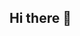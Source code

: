 ## Hi there 👋

<!--
**Arvind13s/Arvind13s** is a ✨ _special_ ✨ repository because its `README.md` (this file) appears on your GitHub profile.

Here are some ideas to get you started:
## Hi there 👋

I'm Arvind Singh, a B.Tech CS student with a specialization in AI/ML. I’m passionate about leveraging technology to solve real-world problems and always on the lookout for new challenges. Here’s a bit about me:

- 🔭I’m currently working on: Developing a machine learning model for predicting stock market trends.
- 🌱I’m currently learning: Deep learning techniques and their applications in natural language processing.
- 👯I’m looking to collaborate on: Open source AI/ML projects that have a positive social impact.
- 🤔I’m looking for help with: Enhancing my understanding of reinforcement learning.
- 💬Ask me about: Anything related to AI/ML, especially if you need advice or tips on projects!
- 📫How to reach me: singharvind1352@gmail.com | LinkedIn Profile-(https://www.linkedin.com/in/arvind-singh-881b02219/)
- 🌳https://linktr.ee/Arvind13s
- 😄Pronouns: [Your Pronouns]
- ⚡ Fun fact: I have a knack for solving Rubik's Cubes—fastest time is under 30 seconds!


